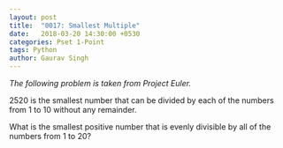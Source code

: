 ```yaml
---
layout: post
title:  "0017: Smallest Multiple"
date:   2018-03-20 14:30:00 +0530
categories: Pset 1-Point
tags: Python
author: Gaurav Singh
---
```

_The following problem is taken from Project Euler._

$2520$ is the smallest number that can be divided by each of the numbers from $1$ to $10$ without any remainder.

What is the smallest positive number that is evenly divisible by all of the numbers from $1$ to $20$?
